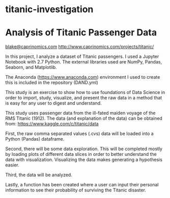 # titanic-investigation
# Analysis of Titanic Passenger Data

blake@caprinomics.com
http://www.caprinomics.com/projects/titanic/

In this project, I analyze a dataset of Titanic passengers. I used a Jupyter Notebook with 2.7 Python. The external libraries used are NumPy, Pandas, Seaborn, and Matplotlib.

The Anaconda (https://www.anaconda.com) environment I used to create this is included in the repository (DAND.yml)

This study is an exercise to show how to use foundations of Data Science in order to import, study, visualize, and present the raw data in a method that is easy for any user to digest and understand.

This study uses passenger data from the ill-fated maiden voyage of the RMS Titanic (1912). The data (and explanation of the data) can be obtained from: https://www.kaggle.com/c/titanic/data

First, the raw comma separated values (.cvs) data will be loaded into a Python (Pandas) dataframe.

Second, there will be some data exploration. This will be completed mostly by loading plots of different data slices in order to better understand the data with visualization. Visualizing the data makes generating a hypothesis easier.

Third, the data will be analyzed.

Lastly, a function has been created where a user can input their personal information to see their probability of surviving the Titanic disaster.
